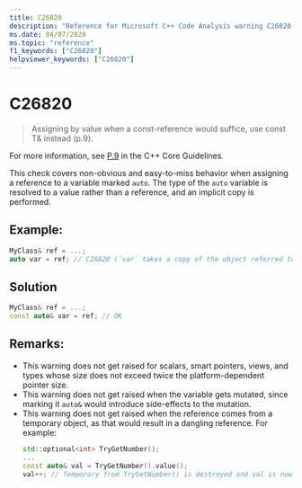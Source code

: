 ```yaml
---
title: C26820
description: "Reference for Microsoft C++ Code Analysis warning C26820 in Visual Studio."
ms.date: 04/07/2020
ms.topic: "reference"
f1_keywords: ["C26820"]
helpviewer_keywords: ["C26820"]
---
```

# C26820

> Assigning by value when a const-reference would suffice, use const T&amp; instead (p.9).

For more information, see [P.9](https://github.com/isocpp/CppCoreGuidelines/blob/master/CppCoreGuidelines.md#p9-dont-waste-time-or-space) in the C++ Core Guidelines.

This check covers non-obvious and easy-to-miss behavior when assigning a reference to a variable marked `auto`.
The type of the `auto` variable is resolved to a value rather than a reference, and an implicit copy is performed.

## Example:
```cpp
MyClass& ref = ...;
auto var = ref; // C26820 (`var` takes a copy of the object referred to by `ref`)
```
## Solution
```cpp
MyClass& ref = ...;
const auto& var = ref; // OK
```

## Remarks:

- This warning does not get raised for scalars, smart pointers, views, and types whose size does not exceed twice the platform-dependent pointer size.
- This warning does not get raised when the variable gets mutated, since marking it `auto&` would introduce side-effects to the mutation.
- This warning does not get raised when the reference comes from a temporary object, as that would result in a dangling reference. For example:
  ```cpp
  std::optional<int> TryGetNumber();
  ...
  const auto& val = TryGetNumber().value();
  val++; // Temporary from TryGetNumber() is destroyed and val is now dangling
  ```
